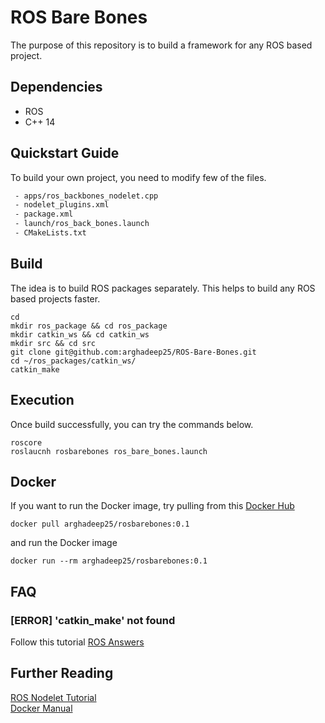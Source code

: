 # ROS Bare Bones

The purpose of this repository is to build a framework for any ROS based project.

## Dependencies
- ROS
- C++ 14

##  Quickstart Guide
To build your own project, you need to modify few of the files.
```html
 - apps/ros_backbones_nodelet.cpp
 - nodelet_plugins.xml
 - package.xml
 - launch/ros_back_bones.launch
 - CMakeLists.txt
```

## Build

The idea is to build ROS packages separately. This helps to build any ROS based projects faster. 
```
cd
mkdir ros_package && cd ros_package
mkdir catkin_ws && cd catkin_ws
mkdir src && cd src
git clone git@github.com:arghadeep25/ROS-Bare-Bones.git
cd ~/ros_packages/catkin_ws/
catkin_make
```

## Execution
Once build successfully, you can try the commands below.
```
roscore
roslaucnh rosbarebones ros_bare_bones.launch
```

## Docker 

If you want to run the Docker image, try pulling from this [Docker Hub](https://hub.docker.com/r/arghadeep25/rosbarebones/)

```
docker pull arghadeep25/rosbarebones:0.1
```

and run the Docker image

```
docker run --rm arghadeep25/rosbarebones:0.1
```
## FAQ
### [ERROR] 'catkin_make' not found
Follow this tutorial [ROS Answers](https://answers.ros.org/question/206876/how-often-do-i-need-to-source-setupbash/)
## Further Reading

[ROS Nodelet Tutorial](http://wiki.ros.org/nodelet/Tutorials/Porting%20nodes%20to%20nodelets)\
[Docker Manual](https://github.com/arghadeep25/Docker-Manual)
